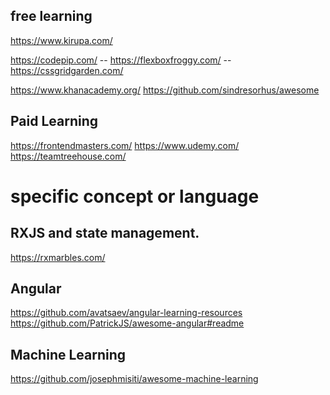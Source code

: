 ## free learning
https://www.kirupa.com/

https://codepip.com/
-- https://flexboxfroggy.com/
-- https://cssgridgarden.com/

https://www.khanacademy.org/
https://github.com/sindresorhus/awesome

## Paid Learning
https://frontendmasters.com/
https://www.udemy.com/
https://teamtreehouse.com/


# specific concept or language


## RXJS and state management.
https://rxmarbles.com/

## Angular
https://github.com/avatsaev/angular-learning-resources
https://github.com/PatrickJS/awesome-angular#readme

## Machine Learning
https://github.com/josephmisiti/awesome-machine-learning

